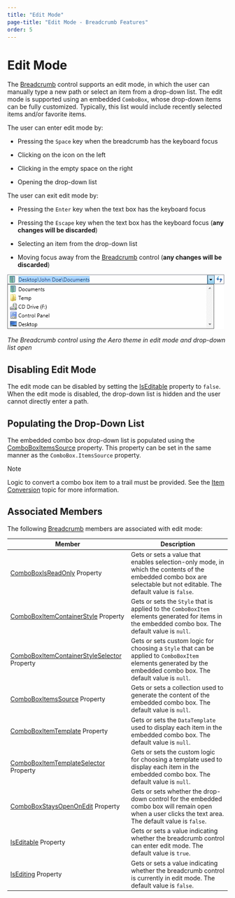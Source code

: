 ```yaml
---
title: "Edit Mode"
page-title: "Edit Mode - Breadcrumb Features"
order: 5
---
```

# Edit Mode

The [Breadcrumb](xref:@ActiproUIRoot.Controls.Navigation.Breadcrumb) control supports an edit mode, in which the user can manually type a new path or select an item from a drop-down list. The edit mode is supported using an embedded `ComboBox`, whose drop-down items can be fully customized. Typically, this list would include recently selected items and/or favorite items.

The user can enter edit mode by:

- Pressing the `Space` key when the breadcrumb has the keyboard focus

- Clicking on the icon on the left

- Clicking in the empty space on the right

- Opening the drop-down list

The user can exit edit mode by:

- Pressing the `Enter` key when the text box has the keyboard focus

- Pressing the `Escape` key when the text box has the keyboard focus (**any changes will be discarded**)

- Selecting an item from the drop-down list

- Moving focus away from the [Breadcrumb](xref:@ActiproUIRoot.Controls.Navigation.Breadcrumb) control (**any changes will be discarded**)

![Screenshot](../images/breadcrumb-combobox-aero-normal-color.png)

*The Breadcrumb control using the Aero theme in edit mode and drop-down list open*

## Disabling Edit Mode

The edit mode can be disabled by setting the [IsEditable](xref:@ActiproUIRoot.Controls.Navigation.Breadcrumb.IsEditable) property to `false`. When the edit mode is disabled, the drop-down list is hidden and the user cannot directly enter a path.

## Populating the Drop-Down List

The embedded combo box drop-down list is populated using the [ComboBoxItemsSource](xref:@ActiproUIRoot.Controls.Navigation.Breadcrumb.ComboBoxItemsSource) property. This property can be set in the same manner as the `ComboBox.ItemsSource` property.

> [!NOTE]
> Logic to convert a combo box item to a trail must be provided. See the [Item Conversion](item-conversion.md) topic for more information.

## Associated Members

The following [Breadcrumb](xref:@ActiproUIRoot.Controls.Navigation.Breadcrumb) members are associated with edit mode:

| Member | Description |
|-----|-----|
| [ComboBoxIsReadOnly](xref:@ActiproUIRoot.Controls.Navigation.Breadcrumb.ComboBoxIsReadOnly) Property | Gets or sets a value that enables selection-only mode, in which the contents of the embedded combo box are selectable but not editable.  The default value is `false`. |
| [ComboBoxItemContainerStyle](xref:@ActiproUIRoot.Controls.Navigation.Breadcrumb.ComboBoxItemContainerStyle) Property | Gets or sets the `Style` that is applied to the `ComboBoxItem` elements generated for items in the embedded combo box.  The default value is `null`. |
| [ComboBoxItemContainerStyleSelector](xref:@ActiproUIRoot.Controls.Navigation.Breadcrumb.ComboBoxItemContainerStyleSelector) Property | Gets or sets custom logic for choosing a `Style` that can be applied to `ComboBoxItem` elements generated by the embedded combo box.  The default value is `null`. |
| [ComboBoxItemsSource](xref:@ActiproUIRoot.Controls.Navigation.Breadcrumb.ComboBoxItemsSource) Property | Gets or sets a collection used to generate the content of the embedded combo box.  The default value is `null`. |
| [ComboBoxItemTemplate](xref:@ActiproUIRoot.Controls.Navigation.Breadcrumb.ComboBoxItemTemplate) Property | Gets or sets the `DataTemplate` used to display each item in the embedded combo box.  The default value is `null`. |
| [ComboBoxItemTemplateSelector](xref:@ActiproUIRoot.Controls.Navigation.Breadcrumb.ComboBoxItemTemplateSelector) Property | Gets or sets the custom logic for choosing a template used to display each item in the embedded combo box.  The default value is `null`. |
| [ComboBoxStaysOpenOnEdit](xref:@ActiproUIRoot.Controls.Navigation.Breadcrumb.ComboBoxStaysOpenOnEdit) Property | Gets or sets whether the drop-down control for the embedded combo box will remain open when a user clicks the text area.  The default value is `false`. |
| [IsEditable](xref:@ActiproUIRoot.Controls.Navigation.Breadcrumb.IsEditable) Property | Gets or sets a value indicating whether the breadcrumb control can enter edit mode.  The default value is `true`. |
| [IsEditing](xref:@ActiproUIRoot.Controls.Navigation.Breadcrumb.IsEditing) Property | Gets or sets a value indicating whether the breadcrumb control is currently in edit mode.  The default value is `false`. |
